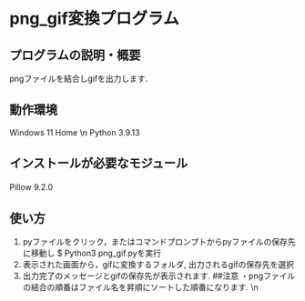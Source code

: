 # png_gif変換プログラム
## プログラムの説明・概要
pngファイルを結合しgifを出力します. 
## 動作環境
Windows 11 Home \n
Python 3.9.13
## インストールが必要なモジュール
Pillow 9.2.0 　
## 使い方 
1. pyファイルをクリック，またはコマンドプロンプトからpyファイルの保存先に移動し $ Python3 png_gif.pyを実行
2. 表示された画面から，gifに変換するフォルダ, 出力されるgifの保存先を選択
3. 出力完了のメッセージとgifの保存先が表示されます.
##注意
・pngファイルの結合の順番はファイル名を昇順にソートした順番になります. \n
